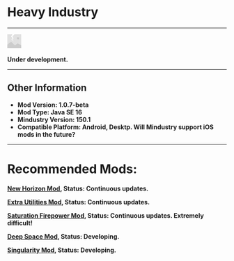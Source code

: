 # Heavy Industry

---

![Logo](assets/sprites-override/effects/error.png)

**Under development.**

---

## Other Information

+ **Mod Version: 1.0.7-beta**
+ **Mod Type: Java SE 16**
+ **Mindustry Version: 150.1**
+ **Compatible Platform: Android, Desktp. Will Mindustry support iOS mods in the future?**

---

# Recommended Mods:

**[New Horizon Mod](https://github.com/Yuria-Shikibe/NewHorizonMod), Status: Continuous updates.**

**[Extra Utilities Mod](https://github.com/guiYMOUR/mindustry-Extra-Utilities-mod), Status: Continuous updates.**

**[Saturation Firepower Mod](https://github.com/RA2EXE/Saturation-Firepower), Status: Continuous updates. Extremely difficult!**

**[Deep Space Mod](https://github.com/Icexuegao/DeepSpace), Status: Developing.**

**[Singularity Mod](https://github.com/EB-wilson/Singularity), Status: Developing.**